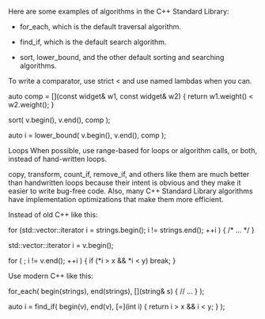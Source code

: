 Here are some examples of algorithms in the C++ Standard Library:

- for_each, which is the default traversal algorithm.

- find_if, which is the default search algorithm.

- sort, lower_bound, and the other default sorting and searching algorithms.

To write a comparator, use strict < and use named lambdas when you can.

  auto comp = [](const widget& w1, const widget& w2)
     { return w1.weight() < w2.weight(); }

  sort( v.begin(), v.end(), comp );

  auto i = lower_bound( v.begin(), v.end(), comp );


Loops
When possible, use range-based for loops or algorithm calls, or both, instead of hand-written loops. 

copy, transform, count_if, remove_if, and others like them are much better than handwritten loops because their intent is obvious and they make it easier to write bug-free code. Also, many C++ Standard Library algorithms have implementation optimizations that make them more efficient.

Instead of old C++ like this:

  for (std::vector<string>::iterator i = strings.begin(); i != strings.end(); ++i ) {
    /* ... */
  }

  std::vector<string>::iterator i = v.begin();

  for ( ; i != v.end(); ++i ) {
    if (*i > x && *i < y) break;
  }

Use modern C++ like this:

  for_each( begin(strings), end(strings), [](string& s) {
    // ...
  } );

  auto i = find_if( begin(v), end(v),  [=](int i) { return i > x && i < y; } );

